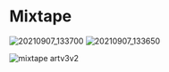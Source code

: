 # Mixtape
![20210907_133700](https://user-images.githubusercontent.com/89486065/132388207-ed253906-4fb9-4900-83c6-4d36e64017c0.jpg)
![20210907_133650](https://user-images.githubusercontent.com/89486065/132388224-11fab7c1-e246-4d6e-96ae-6a57d76a5574.jpg)

![mixtape artv3v2](https://user-images.githubusercontent.com/89486065/133867797-60c8b762-a681-41c8-bbfc-85e2b4ef4be3.jpg)
